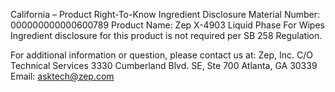  
 
 
California – Product Right-To-Know Ingredient Disclosure 
Material Number: 000000000000600789 
Product Name: Zep X-4903 Liquid Phase For Wipes 
Ingredient disclosure for this product is not required per SB 258 Regulation. 
 
For additional information or question, please contact us at: 
Zep, Inc. 
C/O Technical Services 
3330 Cumberland Blvd. SE, Ste 700 
Atlanta, GA 30339 
Email: asktech@zep.com 
 
 
 
 
